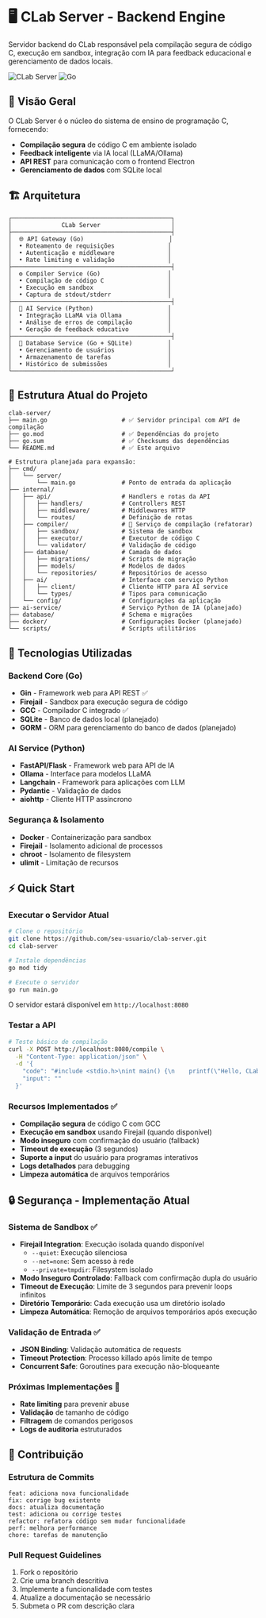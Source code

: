 # 🖥️ CLab Server - Backend Engine

Servidor backend do CLab responsável pela compilação segura de código C, execução em sandbox, integração com IA para feedback educacional e gerenciamento de dados locais.

![CLab Server](https://img.shields.io/badge/CLab-Server%20Backend-green?style=for-the-badge)
![Go](https://img.shields.io/badge/Go-1.21+-blue?style=flat-square&logo=go)


## 🎯 Visão Geral

O CLab Server é o núcleo do sistema de ensino de programação C, fornecendo:
- **Compilação segura** de código C em ambiente isolado
- **Feedback inteligente** via IA local (LLaMA/Ollama)
- **API REST** para comunicação com o frontend Electron
- **Gerenciamento de dados** com SQLite local

## 🏗️ Arquitetura

```
┌─────────────────────────────────────────────┐
│              CLab Server                    │
├─────────────────────────────────────────────┤
│  🌐 API Gateway (Go)                        │
│  • Roteamento de requisições               │
│  • Autenticação e middleware               │
│  • Rate limiting e validação               │
├─────────────────────────────────────────────┤
│  ⚙️ Compiler Service (Go)                   │
│  • Compilação de código C                  │
│  • Execução em sandbox                     │
│  • Captura de stdout/stderr                │
├─────────────────────────────────────────────┤
│  🧠 AI Service (Python)                     │
│  • Integração LLaMA via Ollama             │
│  • Análise de erros de compilação          │
│  • Geração de feedback educativo           │
├─────────────────────────────────────────────┤
│  💾 Database Service (Go + SQLite)          │
│  • Gerenciamento de usuários               │
│  • Armazenamento de tarefas                │
│  • Histórico de submissões                 │
└─────────────────────────────────────────────┘
```

## 📁 Estrutura Atual do Projeto

```
clab-server/
├── main.go                     # ✅ Servidor principal com API de compilação
├── go.mod                      # ✅ Dependências do projeto
├── go.sum                      # ✅ Checksums das dependências
└── README.md                   # ✅ Este arquivo

# Estrutura planejada para expansão:
├── cmd/
│   └── server/              
│       └── main.go             # Ponto de entrada da aplicação
├── internal/
│   ├── api/                    # Handlers e rotas da API
│   │   ├── handlers/           # Controllers REST
│   │   ├── middleware/         # Middlewares HTTP
│   │   └── routes/             # Definição de rotas
│   ├── compiler/               # 🔄 Serviço de compilação (refatorar)
│   │   ├── sandbox/            # Sistema de sandbox
│   │   ├── executor/           # Executor de código C
│   │   └── validator/          # Validação de código
│   ├── database/               # Camada de dados
│   │   ├── migrations/         # Scripts de migração
│   │   ├── models/             # Modelos de dados
│   │   └── repositories/       # Repositórios de acesso
│   ├── ai/                     # Interface com serviço Python
│   │   ├── client/             # Cliente HTTP para AI service
│   │   └── types/              # Tipos para comunicação
│   └── config/                 # Configurações da aplicação
├── ai-service/                 # Serviço Python de IA (planejado)
├── database/                   # Schema e migrações
├── docker/                     # Configurações Docker (planejado)
└── scripts/                    # Scripts utilitários
```

## 🚀 Tecnologias Utilizadas

### Backend Core (Go)
- **Gin** - Framework web para API REST ✅
- **Firejail** - Sandbox para execução segura de código
- **GCC** - Compilador C integrado ✅
- **SQLite** - Banco de dados local (planejado)
- **GORM** - ORM para gerenciamento do banco de dados (planejado)

### AI Service (Python)
- **FastAPI/Flask** - Framework web para API de IA
- **Ollama** - Interface para modelos LLaMA
- **Langchain** - Framework para aplicações com LLM
- **Pydantic** - Validação de dados
- **aiohttp** - Cliente HTTP assíncrono

### Segurança & Isolamento
- **Docker** - Containerização para sandbox
- **Firejail** - Isolamento adicional de processos
- **chroot** - Isolamento de filesystem
- **ulimit** - Limitação de recursos

## ⚡ Quick Start

### Executar o Servidor Atual

```bash
# Clone o repositório
git clone https://github.com/seu-usuario/clab-server.git
cd clab-server

# Instale dependências
go mod tidy

# Execute o servidor
go run main.go
```

O servidor estará disponível em `http://localhost:8080`

### Testar a API

```bash
# Teste básico de compilação
curl -X POST http://localhost:8080/compile \
  -H "Content-Type: application/json" \
  -d '{
    "code": "#include <stdio.h>\nint main() {\n    printf(\"Hello, CLab!\\n\");\n    return 0;\n}",
    "input": ""
  }'
```

### Recursos Implementados ✅

- **Compilação segura** de código C com GCC
- **Execução em sandbox** usando Firejail (quando disponível)
- **Modo inseguro** com confirmação do usuário (fallback)
- **Timeout de execução** (3 segundos)
- **Suporte a input** do usuário para programas interativos
- **Logs detalhados** para debugging
- **Limpeza automática** de arquivos temporários


## 🔒 Segurança - Implementação Atual

### Sistema de Sandbox ✅
- **Firejail Integration**: Execução isolada quando disponível
  - `--quiet`: Execução silenciosa
  - `--net=none`: Sem acesso à rede
  - `--private=tmpdir`: Filesystem isolado
- **Modo Inseguro Controlado**: Fallback com confirmação dupla do usuário
- **Timeout de Execução**: Limite de 3 segundos para prevenir loops infinitos
- **Diretório Temporário**: Cada execução usa um diretório isolado
- **Limpeza Automática**: Remoção de arquivos temporários após execução

### Validação de Entrada ✅
- **JSON Binding**: Validação automática de requests
- **Timeout Protection**: Processo killado após limite de tempo
- **Concurrent Safe**: Goroutines para execução não-bloqueante

### Próximas Implementações 🔄
- **Rate limiting** para prevenir abuse
- **Validação** de tamanho de código
- **Filtragem** de comandos perigosos
- **Logs de auditoria** estruturados




## 🤝 Contribuição

### Estrutura de Commits
```
feat: adiciona nova funcionalidade
fix: corrige bug existente
docs: atualiza documentação
test: adiciona ou corrige testes
refactor: refatora código sem mudar funcionalidade
perf: melhora performance
chore: tarefas de manutenção
```

### Pull Request Guidelines
1. Fork o repositório
2. Crie uma branch descritiva
3. Implemente a funcionalidade com testes
4. Atualize a documentação se necessário
5. Submeta o PR com descrição clara

